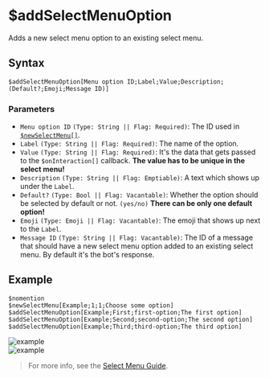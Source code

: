 # $addSelectMenuOption
Adds a new select menu option to an existing select menu.

## Syntax
```
$addSelectMenuOption[Menu option ID;Label;Value;Description;(Default?;Emoji;Message ID)]
```

### Parameters
- `Menu option ID` `(Type: String || Flag: Required)`: The ID used in [`$newSelectMenu[]`](./newSelectMenu.md).
- `Label` `(Type: String || Flag: Required)`: The name of the option.
- `Value` `(Type: String || Flag: Required)`: It's the data that gets passed to the `$onInteraction[]` callback. **The value has to be unique in the select menu!**
- `Description` `(Type: String || Flag: Emptiable)`: A text which shows up under the `Label`.
- `Default?` `(Type: Bool || Flag: Vacantable)`: Whether the option should be selected by default or not. `(yes/no)` **There can be only one default option!**
- `Emoji` `(Type: Emoji || Flag: Vacantable)`: The emoji that shows up next to the `Label`.
- `Message ID` `(Type: String || Flag: Vacantable)`: The ID of a message that should have a new select menu option added to an existing select menu. By default it's the bot's response.

## Example
```
$nomention
$newSelectMenu[Example;1;1;Choose some option]
$addSelectMenuOption[Example;First;first-option;The first option]
$addSelectMenuOption[Example;Second;second-option;The second option]
$addSelectMenuOption[Example;Third;third-option;The third option]
```
![example](https://user-images.githubusercontent.com/113303649/209933666-9ec8ecfc-e666-4caa-b7cb-b0b3c4cdea02.png)\
![example](https://user-images.githubusercontent.com/113303649/209933373-978c8ade-157f-4991-bb93-929430b4a4eb.png)

> For more info, see the [Select Menu Guide](../guides/general/interactions/selectMenus/aboutSelectMenu.md).
